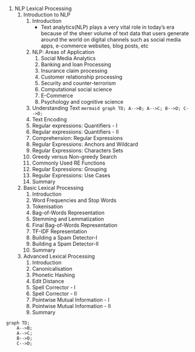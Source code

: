 1. NLP Lexical Processing
    1. Introduction to NLP
        1. Introduction
            - Text analytics(NLP) plays a very vital role in today’s era because of the sheer volume of text data that users generate around the world on digital channels such as social media apps, e-commerce websites, blog posts, etc
        2. NLP: Areas of Application
            1. Social Media Analytics
            2. Banking and loan Processing
            3. Insurance claim processing
            4. Customer relationship processing
            5. Security and counter-terrorism
            6. Computational social science
            7. E-Commerce
            8. Psychology and cognitive science
        3. Understanding Text
                     ```mermaid
                      graph TD;
                        A-->B;
                        A-->C;
                        B-->D;
                        C-->D;
                      ```
        4. Text Encoding
        5. Regular expressions: Quantifiers - I
        6. Regular expressions: Quantifiers - II
        7. Comprehension: Regular Expressions
        8. Regular Expressions: Anchors and Wildcard
        9. Regular Expressions: Characters Sets
        10. Greedy versus Non-greedy Search
        11. Commonly Used RE Functions
        12. Regular Expressions: Grouping
        13. Regular Expressions: Use Cases
        14. Summary
    2. Basic Lexical Processing
        1. Introduction
        2. Word Frequencies and Stop Words
        3. Tokenisation
        4. Bag-of-Words Representation
        5. Stemming and Lemmatization
        6. Final Bag-of-Words Representation
        7. TF-IDF Representation
        8. Building a Spam Detector-I
        9. Building a Spam Detector-II
        10. Summary
    3. Advanced Lexical Processing
        1. Introduction
        2. Canonicalisation
        3. Phonetic Hashing
        4. Edit Distance
        5. Spell Corrector - I
        6. Spell Corrector - II
        7. Pointwise Mutual Information - I
        8. Pointwise Mutual Information - II
        9. Summary

```mermaid
graph TD;
    A-->B;
    A-->C;
    B-->D;
    C-->D;
```

